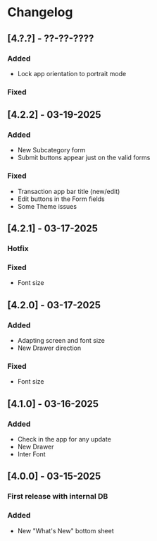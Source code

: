 # Changelog

## [4.?.?] - ??-??-????
### Added
- Lock app orientation to portrait mode
### Fixed


## [4.2.2] - 03-19-2025
### Added
- New Subcategory form
- Submit buttons appear just on the valid forms
### Fixed
- Transaction app bar title (new/edit)
- Edit buttons in the Form fields
- Some Theme issues

## [4.2.1] - 03-17-2025
### Hotfix
### Fixed
- Font size

## [4.2.0] - 03-17-2025
### Added
- Adapting screen and font size
- New Drawer direction
### Fixed
- Font size

## [4.1.0] - 03-16-2025
### Added
- Check in the app for any update
- New Drawer
- Inter Font

## [4.0.0] - 03-15-2025
### First release with internal DB
### Added
- New "What's New" bottom sheet
